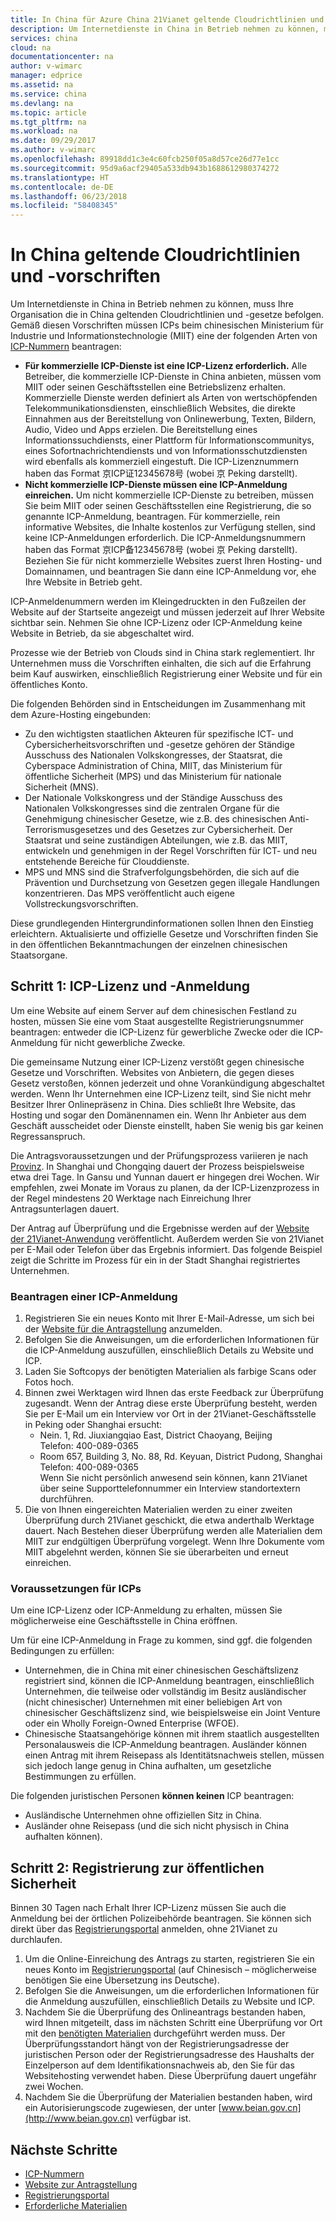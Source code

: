 ```yaml
---
title: In China für Azure China 21Vianet geltende Cloudrichtlinien und -vorschriften | Microsoft-Dokumentation
description: Um Internetdienste in China in Betrieb nehmen zu können, muss Ihre Organisation die in China geltenden Cloudrichtlinien und -gesetze befolgen. Erfahren Sie mehr über die verschiedenen Vorschriften, die Internetinhaltsanbieter (Internet Content Provider, ICPs) beim chinesischen Ministerium für Industrie und Informationstechnologie (MIIT) beantragen müssen.
services: china
cloud: na
documentationcenter: na
author: v-wimarc
manager: edprice
ms.assetid: na
ms.service: china
ms.devlang: na
ms.topic: article
ms.tgt_pltfrm: na
ms.workload: na
ms.date: 09/29/2017
ms.author: v-wimarc
ms.openlocfilehash: 89918dd1c3e4c60fcb250f05a8d57ce26d77e1cc
ms.sourcegitcommit: 95d9a6acf29405a533db943b1688612980374272
ms.translationtype: HT
ms.contentlocale: de-DE
ms.lasthandoff: 06/23/2018
ms.locfileid: "58408345"
---
```

# <a name="china-cloud-policies-and-regulations"></a>In China geltende Cloudrichtlinien und -vorschriften
Um Internetdienste in China in Betrieb nehmen zu können, muss Ihre Organisation die in China geltenden Cloudrichtlinien und -gesetze befolgen. Gemäß diesen Vorschriften müssen ICPs beim chinesischen Ministerium für Industrie und Informationstechnologie (MIIT) eine der folgenden Arten von [ICP-Nummern](https://en.wikipedia.org/wiki/ICP_license) beantragen:
- **Für kommerzielle ICP-Dienste ist eine ICP-Lizenz erforderlich.** Alle Betreiber, die kommerzielle ICP-Dienste in China anbieten, müssen vom MIIT oder seinen Geschäftsstellen eine Betriebslizenz erhalten. Kommerzielle Dienste werden definiert als Arten von wertschöpfenden Telekommunikationsdiensten, einschließlich Websites, die direkte Einnahmen aus der Bereitstellung von Onlinewerbung, Texten, Bildern, Audio, Video und Apps erzielen. Die Bereitstellung eines Informationssuchdiensts, einer Plattform für Informationscommunitys, eines Sofortnachrichtendiensts und von Informationsschutzdiensten wird ebenfalls als kommerziell eingestuft. Die ICP-Lizenznummern haben das Format 京ICP证12345678号 (wobei 京 Peking darstellt).
- **Nicht kommerzielle ICP-Dienste müssen eine ICP-Anmeldung einreichen.** Um nicht kommerzielle ICP-Dienste zu betreiben, müssen Sie beim MIIT oder seinen Geschäftsstellen eine Registrierung, die so genannte ICP-Anmeldung, beantragen. Für kommerzielle, rein informative Websites, die Inhalte kostenlos zur Verfügung stellen, sind keine ICP-Anmeldungen erforderlich. Die ICP-Anmeldungsnummern haben das Format 京ICP备12345678号 (wobei 京 Peking darstellt). Beziehen Sie für nicht kommerzielle Websites zuerst Ihren Hosting- und Domainnamen, und beantragen Sie dann eine ICP-Anmeldung vor, ehe Ihre Website in Betrieb geht.

ICP-Anmeldenummern werden im Kleingedruckten in den Fußzeilen der Website auf der Startseite angezeigt und müssen jederzeit auf Ihrer Website sichtbar sein. Nehmen Sie ohne ICP-Lizenz oder ICP-Anmeldung keine Website in Betrieb, da sie abgeschaltet wird.

Prozesse wie der Betrieb von Clouds sind in China stark reglementiert. Ihr Unternehmen muss die Vorschriften einhalten, die sich auf die Erfahrung beim Kauf auswirken, einschließlich Registrierung einer Website und für ein öffentliches Konto. 

Die folgenden Behörden sind in Entscheidungen im Zusammenhang mit dem Azure-Hosting eingebunden:
- Zu den wichtigsten staatlichen Akteuren für spezifische ICT- und Cybersicherheitsvorschriften und -gesetze gehören der Ständige Ausschuss des Nationalen Volkskongresses, der Staatsrat, die Cyberspace Administration of China, MIIT, das Ministerium für öffentliche Sicherheit (MPS) und das Ministerium für nationale Sicherheit (MNS).
- Der Nationale Volkskongress und der Ständige Ausschuss des Nationalen Volkskongresses sind die zentralen Organe für die Genehmigung chinesischer Gesetze, wie z.B. des chinesischen Anti-Terrorismusgesetzes und des Gesetzes zur Cybersicherheit. Der Staatsrat und seine zuständigen Abteilungen, wie z.B. das MIIT, entwickeln und genehmigen in der Regel Vorschriften für ICT- und neu entstehende Bereiche für Clouddienste.
- MPS und MNS sind die Strafverfolgungsbehörden, die sich auf die Prävention und Durchsetzung von Gesetzen gegen illegale Handlungen konzentrieren. Das MPS veröffentlicht auch eigene Vollstreckungsvorschriften. 

Diese grundlegenden Hintergrundinformationen sollen Ihnen den Einstieg erleichtern. Aktualisierte und offizielle Gesetze und Vorschriften finden Sie in den öffentlichen Bekanntmachungen der einzelnen chinesischen Staatsorgane. 

## <a name="step-1-icp-license-and-filing"></a>Schritt 1: ICP-Lizenz und -Anmeldung
Um eine Website auf einem Server auf dem chinesischen Festland zu hosten, müssen Sie eine vom Staat ausgestellte Registrierungsnummer beantragen: entweder die ICP-Lizenz für gewerbliche Zwecke oder die ICP-Anmeldung für nicht gewerbliche Zwecke.

Die gemeinsame Nutzung einer ICP-Lizenz verstößt gegen chinesische Gesetze und Vorschriften. Websites von Anbietern, die gegen dieses Gesetz verstoßen, können jederzeit und ohne Vorankündigung abgeschaltet werden. Wenn Ihr Unternehmen eine ICP-Lizenz teilt, sind Sie nicht mehr Besitzer Ihrer Onlinepräsenz in China. Dies schließt Ihre Website, das Hosting und sogar den Domänennamen ein. Wenn Ihr Anbieter aus dem Geschäft ausscheidet oder Dienste einstellt, haben Sie wenig bis gar keinen Regressanspruch.

Die Antragsvoraussetzungen und der Prüfungsprozess variieren je nach [Provinz](https://wacndevelop.blob.core.chinacloudapi.cn/marketing-resource/documents/special-request.pdf). In Shanghai und Chongqing dauert der Prozess beispielsweise etwa drei Tage. In Gansu und Yunnan dauert er hingegen drei Wochen. Wir empfehlen, zwei Monate im Voraus zu planen, da der ICP-Lizenzprozess in der Regel mindestens 20 Werktage nach Einreichung Ihrer Antragsunterlagen dauert.

Der Antrag auf Überprüfung und die Ergebnisse werden auf der [Website der 21Vianet-Anwendung](https://icp.cloud.21vianet.com/) veröffentlicht. Außerdem werden Sie von 21Vianet per E-Mail oder Telefon über das Ergebnis informiert. Das folgende Beispiel zeigt die Schritte im Prozess für ein in der Stadt Shanghai registriertes Unternehmen.

### <a name="apply-for-icp"></a>Beantragen einer ICP-Anmeldung
1.  Registrieren Sie ein neues Konto mit Ihrer E-Mail-Adresse, um sich bei der [Website für die Antragstellung](https://icp.cloud.21vianet.com/) anzumelden. 
2.  Befolgen Sie die Anweisungen, um die erforderlichen Informationen für die ICP-Anmeldung auszufüllen, einschließlich Details zu Website und ICP.
3.  Laden Sie Softcopys der benötigten Materialien als farbige Scans oder Fotos hoch.
4.  Binnen zwei Werktagen wird Ihnen das erste Feedback zur Überprüfung zugesandt. Wenn der Antrag diese erste Überprüfung besteht, werden Sie per E-Mail um ein Interview vor Ort in der 21Vianet-Geschäftsstelle in Peking oder Shanghai ersucht:
    -  Nein. 1, Rd. Jiuxiangqiao East, District Chaoyang, Beijing<br>
    Telefon: 400-089-0365
    - Room 657, Building 3, No. 88, Rd. Keyuan, District Pudong, Shanghai<br>
    Telefon: 400-089-0365 <br>
    Wenn Sie nicht persönlich anwesend sein können, kann 21Vianet über seine Supporttelefonnummer ein Interview standortextern durchführen.
5.  Die von Ihnen eingereichten Materialien werden zu einer zweiten Überprüfung durch 21Vianet geschickt, die etwa anderthalb Werktage dauert. Nach Bestehen dieser Überprüfung werden alle Materialien dem MIIT zur endgültigen Überprüfung vorgelegt. Wenn Ihre Dokumente vom MIIT abgelehnt werden, können Sie sie überarbeiten und erneut einreichen.

### <a name="qualifications-for-icp"></a>Voraussetzungen für ICPs
Um eine ICP-Lizenz oder ICP-Anmeldung zu erhalten, müssen Sie möglicherweise eine Geschäftsstelle in China eröffnen.
 
Um für eine ICP-Anmeldung in Frage zu kommen, sind ggf. die folgenden Bedingungen zu erfüllen:
- Unternehmen, die in China mit einer chinesischen Geschäftslizenz registriert sind, können die ICP-Anmeldung beantragen, einschließlich Unternehmen, die teilweise oder vollständig im Besitz ausländischer (nicht chinesischer) Unternehmen mit einer beliebigen Art von chinesischer Geschäftslizenz sind, wie beispielsweise ein Joint Venture oder ein Wholly Foreign-Owned Enterprise (WFOE). 
- Chinesische Staatsangehörige können mit ihrem staatlich ausgestellten Personalausweis die ICP-Anmeldung beantragen. Ausländer können einen Antrag mit ihrem Reisepass als Identitätsnachweis stellen, müssen sich jedoch lange genug in China aufhalten, um gesetzliche Bestimmungen zu erfüllen.

Die folgenden juristischen Personen **können keinen** ICP beantragen:
- Ausländische Unternehmen ohne offiziellen Sitz in China.
- Ausländer ohne Reisepass (und die sich nicht physisch in China aufhalten können).

## <a name="step-2-public-security-registration"></a>Schritt 2: Registrierung zur öffentlichen Sicherheit
Binnen 30 Tagen nach Erhalt Ihrer ICP-Lizenz müssen Sie auch die Anmeldung bei der örtlichen Polizeibehörde beantragen. Sie können sich direkt über das [Registrierungsportal](http://www.beian.gov.cn/portal/index) anmelden, ohne 21Vianet zu durchlaufen.
1. Um die Online-Einreichung des Antrags zu starten, registrieren Sie ein neues Konto im [Registrierungsportal](http://www.beian.gov.cn/portal/index) (auf Chinesisch – möglicherweise benötigen Sie eine Übersetzung ins Deutsche).
2. Befolgen Sie die Anweisungen, um die erforderlichen Informationen für die Anmeldung auszufüllen, einschließlich Details zu Website und ICP. 
3. Nachdem Sie die Überprüfung des Onlineantrags bestanden haben, wird Ihnen mitgeteilt, dass im nächsten Schritt eine Überprüfung vor Ort mit den [benötigten Materialien](https://www.azure.cn/support/announcement/public-security-registration/process/) durchgeführt werden muss. Der Überprüfungsstandort hängt von der Registrierungsadresse der juristischen Person oder der Registrierungsadresse des Haushalts der Einzelperson auf dem Identifikationsnachweis ab, den Sie für das Websitehosting verwendet haben. Diese Überprüfung dauert ungefähr zwei Wochen.
4. Nachdem Sie die Überprüfung der Materialien bestanden haben, wird ein Autorisierungscode zugewiesen, der unter [www.beian.gov.cn](http://www.beian.gov.cn) verfügbar ist.

## <a name="next-steps"></a>Nächste Schritte
- [ICP-Nummern](https://en.wikipedia.org/wiki/ICP_license)
- [Website zur Antragstellung](https://icp.cloud.21vianet.com/)
- [Registrierungsportal](http://www.beian.gov.cn/portal/index)
- [Erforderliche Materialien](https://www.azure.cn/support/announcement/public-security-registration/process/)


